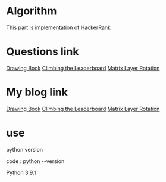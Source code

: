 # Algorithm
This part is implementation of HackerRank

# Questions link
[Drawing Book](https://www.hackerrank.com/challenges/drawing-book/problem?isFullScreen=true&h_r=next-challenge&h_v=zen&h_r=next-challenge&h_v=zen)
[Climbing the Leaderboard](https://www.hackerrank.com/challenges/climbing-the-leaderboard/problem?isFullScreen=true)
[Matrix Layer Rotation](https://www.hackerrank.com/challenges/matrix-rotation-algo/problem?isFullScreen=true)

# My blog link
[Drawing Book](https://woniblog.tistory.com/55)
[Climbing the Leaderboard](https://woniblog.tistory.com/57)
[Matrix Layer Rotation](https://woniblog.tistory.com/56)

# use
python version

code : python --version

Python 3.9.1
